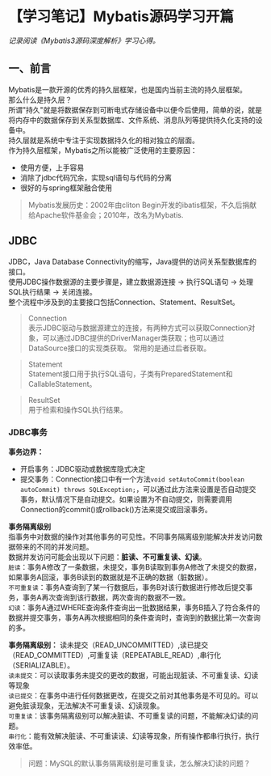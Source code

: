 # 【学习笔记】Mybatis源码学习开篇

_记录阅读《Mybatis3源码深度解析》学习心得。_

## 一、前言
Mybatis是一款开源的优秀的持久层框架，也是国内当前主流的持久层框架。  
那么什么是持久层？  
所谓"持久"就是将数据保存到可断电式存储设备中以便今后使用，简单的说，就是将内存中的数据保存到关系型数据库、文件系统、消息队列等提供持久化支持的设备中。  
持久层就是系统中专注于实现数据持久化的相对独立的层面。  
作为持久层框架，Mybatis之所以能被广泛使用的主要原因：  
* 使用方便，上手容易
* 消除了jdbc代码冗余，实现sql语句与代码的分离
* 很好的与spring框架融合使用

> Mybatis发展历史：2002年由cliton Begin开发的ibatis框架，不久后捐献给Apache软件基金会；2010年，改名为Mybatis.

## JDBC
JDBC，Java Database Connectivity的缩写，Java提供的访问关系型数据库的接口。  
使用JDBC操作数据源的主要步骤是，建立数据源连接 -> 执行SQL语句 -> 处理SQL执行结果 -> 关闭连接。  
整个流程中涉及到的主要接口包括Connection、Statement、ResultSet。

> Connection  
表示JDBC驱动与数据源建立的连接，有两种方式可以获取Connection对象，可以通过JDBC提供的DriverManager类获取；也可以通过DataSource接口的实现类获取。
常用的是通过后者获取。

> Statement  
Statement接口用于执行SQL语句，子类有PreparedStatement和CallableStatement。

> ResultSet  
用于检索和操作SQL执行结果。

### JDBC事务
**事务边界：**  
* 开启事务：JDBC驱动或数据库隐式决定
* 提交事务：Connection接口中有一个方法`void setAutoCommit(boolean autoCommit) throws SQLException;`，可以通过此方法来设置是否自动提交事务，默认情况下是自动提交。如果设置为不自动提交，则需要调用Connection的commit()或rollback()方法来提交或回滚事务。
  
**事务隔离级别**  
指事务中对数据的操作对其他事务的可见性。不同事务隔离级别能解决并发访问数据带来的不同的并发问题。  
数据并发访问可能会出现以下问题：**脏读、不可重复读、幻读**。  
`脏读`：事务A修改了一条数据，未提交，事务B读取到事务A修改了未提交的数据，如果事务A回滚，事务B读到的数据就是不正确的数据（脏数据）。  
`不可重复读`：事务A查询到了某一行数据后，事务B对该行数据进行修改后提交事务，事务A再次查询到该行数据，两次查询的数据不一致。  
`幻读`：事务A通过WHERE查询条件查询出一批数据结果，事务B插入了符合条件的数据并提交事务，事务A再次根据相同的条件查询时，查询到的数据比第一次查询的多。  

**事务隔离级别：** 读未提交（READ_UNCOMMITTED）,读已提交（READ_COMMITTED）,可重复读（REPEATABLE_READ）,串行化（SERIALIZABLE）。  
`读未提交`：可以读取事务未提交的更改的数据，可能出现脏读、不可重复读、幻读等现象  
`读已提交`：在事务中进行任何数据更改，在提交之前对其他事务是不可见的。可以避免脏读现象，无法解决不可重复读、幻读现象。  
`可重复读`：该事务隔离级别可以解决脏读、不可重复读的问题，不能解决幻读的问题。  
`串行化`：能有效解决脏读、不可重读读、幻读等现象，所有操作都串行执行，执行效率低。  

> 问题：MySQL的默认事务隔离级别是可重复读，怎么解决幻读的问题？
  


